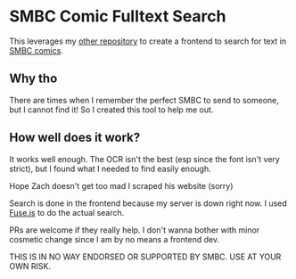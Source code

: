 # SMBC Comic Fulltext Search

This leverages my [other repository](https://github.com/9p4/comic-ocr) to create a frontend to search for text in [SMBC comics](https://www.smbc-comics.com).

## Why tho

There are times when I remember the perfect SMBC to send to someone, but I cannot find it! So I created this tool to help me out.

## How well does it work?

It works well enough. The OCR isn't the best (esp since the font isn't very strict), but I found what I needed to find easily enough.

Hope Zach doesn't get too mad I scraped his website (sorry)

Search is done in the frontend because my server is down right now. I used [Fuse.js](https://fusejs.io) to do the actual search.

PRs are welcome if they really help. I don't wanna bother with minor cosmetic change since I am by no means a frontend dev.

THIS IS IN NO WAY ENDORSED OR SUPPORTED BY SMBC. USE AT YOUR OWN RISK.
